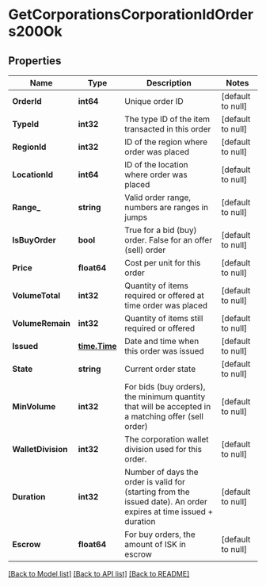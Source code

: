 # GetCorporationsCorporationIdOrders200Ok

## Properties
Name | Type | Description | Notes
------------ | ------------- | ------------- | -------------
**OrderId** | **int64** | Unique order ID | [default to null]
**TypeId** | **int32** | The type ID of the item transacted in this order | [default to null]
**RegionId** | **int32** | ID of the region where order was placed | [default to null]
**LocationId** | **int64** | ID of the location where order was placed | [default to null]
**Range_** | **string** | Valid order range, numbers are ranges in jumps | [default to null]
**IsBuyOrder** | **bool** | True for a bid (buy) order. False for an offer (sell) order | [default to null]
**Price** | **float64** | Cost per unit for this order | [default to null]
**VolumeTotal** | **int32** | Quantity of items required or offered at time order was placed | [default to null]
**VolumeRemain** | **int32** | Quantity of items still required or offered | [default to null]
**Issued** | [**time.Time**](time.Time.md) | Date and time when this order was issued | [default to null]
**State** | **string** | Current order state | [default to null]
**MinVolume** | **int32** | For bids (buy orders), the minimum quantity that will be accepted in a matching offer (sell order) | [default to null]
**WalletDivision** | **int32** | The corporation wallet division used for this order. | [default to null]
**Duration** | **int32** | Number of days the order is valid for (starting from the issued date). An order expires at time issued + duration | [default to null]
**Escrow** | **float64** | For buy orders, the amount of ISK in escrow | [default to null]

[[Back to Model list]](../README.md#documentation-for-models) [[Back to API list]](../README.md#documentation-for-api-endpoints) [[Back to README]](../README.md)


